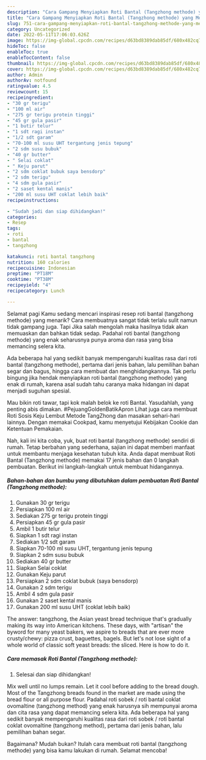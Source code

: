 ```yaml
---
description: "Cara Gampang Menyiapkan Roti Bantal (Tangzhong methode) yang Menggugah Selera, Buat Buka Puasa Enak Banget"
title: "Cara Gampang Menyiapkan Roti Bantal (Tangzhong methode) yang Menggugah Selera, Buat Buka Puasa Enak Banget"
slug: 751-cara-gampang-menyiapkan-roti-bantal-tangzhong-methode-yang-menggugah-selera-buat-buka-puasa-enak-banget
category: Uncategorized
date: 2022-05-11T17:06:03.626Z
image: https://img-global.cpcdn.com/recipes/d63bd8389dab85df/680x482cq70/roti-bantal-tangzhong-methode-foto-resep-utama.jpg
hideToc: false
enableToc: true
enableTocContent: false
thumbnail: https://img-global.cpcdn.com/recipes/d63bd8389dab85df/680x482cq70/roti-bantal-tangzhong-methode-foto-resep-utama.jpg
cover: https://img-global.cpcdn.com/recipes/d63bd8389dab85df/680x482cq70/roti-bantal-tangzhong-methode-foto-resep-utama.jpg
author: Admin
authorAv: notfound
ratingvalue: 4.5
reviewcount: 15
recipeingredient:
- "30 gr terigu"
- "100 ml air"
- "275 gr terigu protein tinggi"
- "45 gr gula pasir"
- "1 butir telur"
- "1 sdt ragi instan"
- "1/2 sdt garam"
- "70-100 ml susu UHT tergantung jenis tepung"
- "2 sdm susu bubuk"
- "40 gr butter"
- " Selai coklat"
- " Keju parut"
- "2 sdm coklat bubuk saya bensdorp"
- "2 sdm terigu"
- "4 sdm gula pasir"
- "2 saset kental manis"
- "200 ml susu UHT coklat lebih baik"
recipeinstructions:

- "Sudah jadi dan siap dihidangkan!"
categories:
- Resep
tags:
- roti
- bantal
- tangzhong

katakunci: roti bantal tangzhong 
nutrition: 160 calories
recipecuisine: Indonesian
preptime: "PT18M"
cooktime: "PT38M"
recipeyield: "4"
recipecategory: Lunch

---
```



Selamat pagi Kamu sedang mencari inspirasi resep roti bantal (tangzhong methode) yang menarik? Cara membuatnya sangat tidak terlalu sulit namun tidak gampang juga. Tapi Jika salah mengolah maka hasilnya tidak akan memuaskan dan bahkan tidak sedap. Padahal roti bantal (tangzhong methode) yang enak seharusnya punya aroma dan rasa yang bisa memancing selera kita.


Ada beberapa hal yang sedikit banyak mempengaruhi kualitas rasa dari roti bantal (tangzhong methode), pertama dari jenis bahan, lalu pemilihan bahan segar dan bagus, hingga cara membuat dan menghidangkannya. Tak perlu bingung jika hendak menyiapkan roti bantal (tangzhong methode) yang enak di rumah, karena asal sudah tahu caranya maka hidangan ini dapat menjadi suguhan spesial.

Mau bikin roti tawar, tapi kok malah belok ke roti Bantal. Yasudahlah, yang penting abis dimakan. #PejuangGoldenBatikApron Lihat juga cara membuat Roti Sosis Keju Lembut Metode TangZhong dan masakan sehari-hari lainnya. Dengan memakai Cookpad, kamu menyetujui Kebijakan Cookie dan Ketentuan Pemakaian.


Nah, kali ini kita coba, yuk, buat roti bantal (tangzhong methode) sendiri di rumah. Tetap berbahan yang sederhana, sajian ini dapat memberi manfaat untuk membantu menjaga kesehatan tubuh kita. Anda dapat membuat Roti Bantal (Tangzhong methode) memakai 17 jenis bahan dan 0 langkah pembuatan. Berikut ini langkah-langkah untuk membuat hidangannya.

<!--inarticleads1-->

##### Bahan-bahan dan bumbu yang dibutuhkan dalam pembuatan Roti Bantal (Tangzhong methode):

1. Gunakan 30 gr terigu
1. Persiapkan 100 ml air
1. Sediakan 275 gr terigu protein tinggi
1. Persiapkan 45 gr gula pasir
1. Ambil 1 butir telur
1. Siapkan 1 sdt ragi instan
1. Sediakan 1/2 sdt garam
1. Siapkan 70-100 ml susu UHT, tergantung jenis tepung
1. Siapkan 2 sdm susu bubuk
1. Sediakan 40 gr butter
1. Siapkan  Selai coklat
1. Gunakan  Keju parut
1. Persiapkan 2 sdm coklat bubuk (saya bensdorp)
1. Gunakan 2 sdm terigu
1. Ambil 4 sdm gula pasir
1. Gunakan 2 saset kental manis
1. Gunakan 200 ml susu UHT (coklat lebih baik)


The answer: tangzhong, the Asian yeast bread technique that&#39;s gradually making its way into American kitchens. These days, with &#34;artisan&#34; the byword for many yeast bakers, we aspire to breads that are ever more crusty/chewy: pizza crust, baguettes, bagels. But let&#39;s not lose sight of a whole world of classic soft yeast breads: the sliced. Here is how to do it. 

<!--inarticleads2-->

##### Cara memasak Roti Bantal (Tangzhong methode):


1. Selesai dan siap dihidangkan!

Mix well until no lumps remain. Let it cool before adding to the bread dough. Most of the Tangzhong breads found in the market are made using the bread flour or all purpose flour. Padahal roti sobek / roti bantal coklat ovomaltine (tangzhong method) yang enak harusnya sih mempunyai aroma dan cita rasa yang dapat memancing selera kita. Ada beberapa hal yang sedikit banyak mempengaruhi kualitas rasa dari roti sobek / roti bantal coklat ovomaltine (tangzhong method), pertama dari jenis bahan, lalu pemilihan bahan segar. 

Bagaimana? Mudah bukan? Itulah cara membuat roti bantal (tangzhong methode) yang bisa kamu lakukan di rumah. Selamat mencoba!
